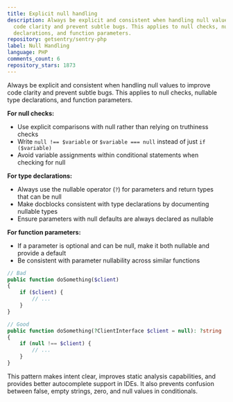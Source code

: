 ```yaml
---
title: Explicit null handling
description: Always be explicit and consistent when handling null values to improve
  code clarity and prevent subtle bugs. This applies to null checks, nullable type
  declarations, and function parameters.
repository: getsentry/sentry-php
label: Null Handling
language: PHP
comments_count: 6
repository_stars: 1873
---
```


Always be explicit and consistent when handling null values to improve code clarity and prevent subtle bugs. This applies to null checks, nullable type declarations, and function parameters.

**For null checks:**
- Use explicit comparisons with null rather than relying on truthiness checks
- Write `null !== $variable` or `$variable === null` instead of just `if ($variable)`
- Avoid variable assignments within conditional statements when checking for null

**For type declarations:**
- Always use the nullable operator (`?`) for parameters and return types that can be null
- Make docblocks consistent with type declarations by documenting nullable types
- Ensure parameters with null defaults are always declared as nullable

**For function parameters:**
- If a parameter is optional and can be null, make it both nullable and provide a default
- Be consistent with parameter nullability across similar functions

```php
// Bad
public function doSomething($client)
{
    if ($client) {
        // ...
    }
}

// Good
public function doSomething(?ClientInterface $client = null): ?string
{
    if (null !== $client) {
        // ...
    }
}
```

This pattern makes intent clear, improves static analysis capabilities, and provides better autocomplete support in IDEs. It also prevents confusion between false, empty strings, zero, and null values in conditionals.
